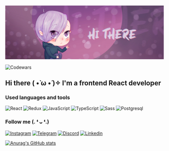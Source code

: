 ![Header](https://github.com/THEiDiet/THEiDiet/blob/main/assets/header.jpg)

![Codewars](https://www.codewars.com/users/Al969kravets/badges/small)

## Hi there ( •̀ ω •́ )✧ I'm a frontend React developer 

### Used languages and tools

![React](https://img.shields.io/badge/-React-331D2F?style=for-the-badge&logo=react)
![Redux](https://img.shields.io/badge/-Redux-331D2F?style=for-the-badge&logo=redux)
![JavaScript](https://img.shields.io/badge/-JavaScript-331D2F?style=for-the-badge&logo=JavaScript)
![TypeScript](https://img.shields.io/badge/-TypeScript-331D2F?style=for-the-badge&logo=TypeScript)
![Sass](https://img.shields.io/badge/-SASS-331D2F?style=for-the-badge&logo=Sass)
![Postgresql](https://img.shields.io/badge/-postgresql-331D2F?style=for-the-badge&logo=postgresql)

### Follow me (. ❛ ᴗ ❛.)

[![Instagram](https://img.shields.io/badge/-Instagram-331D2F?style=for-the-badge&logo=Instagram)](https://www.instagram.com/kravetss_alex/)
[![Telegram](https://img.shields.io/badge/-Telegram-331D2F?style=for-the-badge&logo=Telegram)](https://t.me/alex_kravets)
[![Discord](https://img.shields.io/badge/-Discord-331D2F?style=for-the-badge&logo=Discord)](https://discord.gg/38YyHd7M6a)
[![Linkedin](https://img.shields.io/badge/-Linkedin-331D2F?style=for-the-badge&logo=Linkedin)](https://www.linkedin.com/in/alex-kravets-b56b66223/)

[![Anurag's GitHub stats](https://github-readme-stats.vercel.app/api?username=THEiDiet&hide=contribs&show_icons=true&theme=dracula&icon_color=93B8D3&title_color=EFC3E5&bg_color=90,201C2A,281B23&text_color=FFF3FC&border_color=4F495E)](https://github.com/anuraghazra/github-readme-stats)


